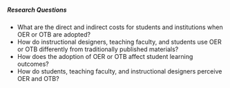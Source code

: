 ##### Research Questions

* What are the direct and indirect costs for students and institutions when OER or OTB are adopted?
* How do instructional designers, teaching faculty, and students use OER or OTB differently from traditionally published materials?
* How does the adoption of OER or OTB affect student learning outcomes?
* How do students, teaching faculty, and instructional designers perceive OER and OTB?  



